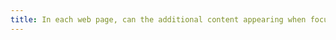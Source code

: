 ```yaml
---
title: In each web page, can the additional content appearing when focusing or hovering over an [interface component](#interface-component) be controlled by the user (except in particular cases)?
---
```


